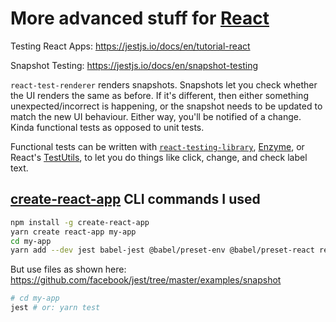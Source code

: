 # More advanced stuff for [React](https://github.com/hchiam/learning-reactjs)

Testing React Apps: <https://jestjs.io/docs/en/tutorial-react>

Snapshot Testing: <https://jestjs.io/docs/en/snapshot-testing>

`react-test-renderer` renders snapshots. Snapshots let you check whether the UI renders the same as before. If it's different, then either something unexpected/incorrect is happening, or the snapshot needs to be updated to match the new UI behaviour. Either way, you'll be notified of a change. Kinda functional tests as opposed to unit tests.

Functional tests can be written with [`react-testing-library`](https://github.com/testing-library/react-testing-library), [Enzyme](https://airbnb.io/enzyme/), or React's [TestUtils](https://reactjs.org/docs/test-utils.html), to let you do things like click, change, and check label text.

## [create-react-app](https://github.com/facebook/create-react-app) CLI commands I used

```bash
npm install -g create-react-app
yarn create react-app my-app
cd my-app
yarn add --dev jest babel-jest @babel/preset-env @babel/preset-react react-test-renderer
```

But use files as shown here: <https://github.com/facebook/jest/tree/master/examples/snapshot>

```bash
# cd my-app
jest # or: yarn test
```
